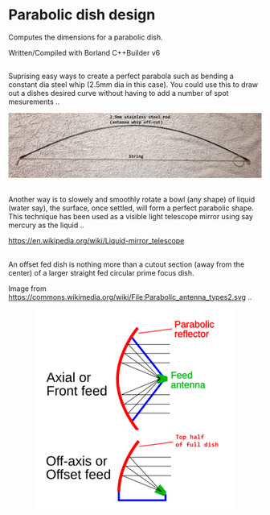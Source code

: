 # Parabolic dish design
Computes the dimensions for a parabolic dish.

Written/Compiled with Borland C++Builder v6

##

Suprising easy ways to create a perfect parabola such as bending a constant dia steel whip (2.5mm dia in this case).
You could use this to draw out a dishes desired curve without having to add a number of spot mesurements ..

<div align="center">
<img src="/Bent_steel_rod.png">
</div>

<br />

Another way is to slowely and smoothly rotate a bowl (any shape) of liquid (water say), the surface, once settled, will form a perfect parabolic shape.
<br />
This technique has been used as a visible light telescope mirror using say mercury as the liquid ..

https://en.wikipedia.org/wiki/Liquid-mirror_telescope

##

An offset fed dish is nothing more than a cutout section (away from the center) of a larger straight fed circular prime focus dish.

Image from https://commons.wikimedia.org/wiki/File:Parabolic_antenna_types2.svg ..

<div align="center">
<img src="/Offset_feed.png" width="400">
</div>
